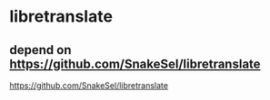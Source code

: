 # libretranslate

## depend on https://github.com/SnakeSel/libretranslate

https://github.com/SnakeSel/libretranslate


